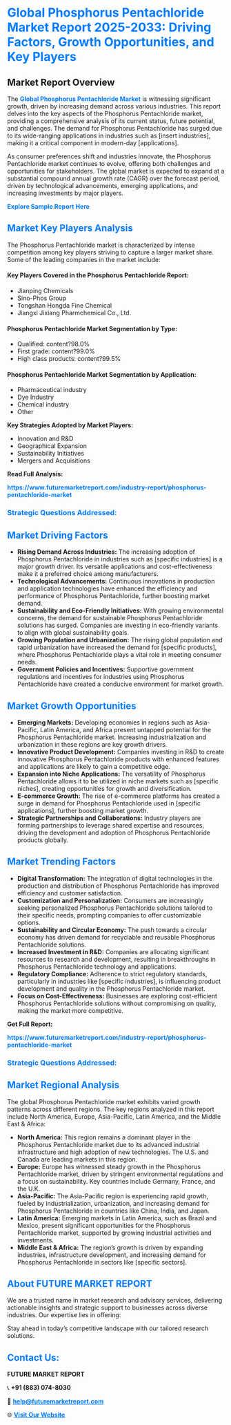 <h1 style="color: #007BFF;">Global Phosphorus Pentachloride Market Report 2025-2033: Driving Factors, Growth Opportunities, and Key Players</h1>

<section id="overview">
<h2>Market Report Overview</h2>
<p>The <a href="https://www.futuremarketreport.com/industry-report/phosphorus-pentachloride-market" style="color: #007BFF; text-decoration: none;"><strong>Global Phosphorus Pentachloride Market</strong></a> is witnessing significant growth, driven by increasing demand across various industries. This report delves into the key aspects of the Phosphorus Pentachloride market, providing a comprehensive analysis of its current status, future potential, and challenges. The demand for Phosphorus Pentachloride has surged due to its wide-ranging applications in industries such as [insert industries], making it a critical component in modern-day [applications].</p>
<p>As consumer preferences shift and industries innovate, the Phosphorus Pentachloride market continues to evolve, offering both challenges and opportunities for stakeholders. The global market is expected to expand at a substantial compound annual growth rate (CAGR) over the forecast period, driven by technological advancements, emerging applications, and increasing investments by major players.</p>
</section>

<section id="overview">
<p><a href="https://www.futuremarketreport.com/request-sample/reportId=61213" style="color: #007BFF; text-decoration: none;"><strong>Explore Sample Report Here</strong></a></p>
</section>

<section id="key-players">
<h2 style="color: #007BFF;">Market Key Players Analysis</h2>
<p>The Phosphorus Pentachloride market is characterized by intense competition among key players striving to capture a larger market share. Some of the leading companies in the market include:</p>
<h4>Key Players Covered in the Phosphorus Pentachloride Report:</h4>
<ul><li>Jianping Chemicals</li><li>Sino-Phos Group</li><li>Tongshan Hongda Fine Chemical</li><li>Jiangxi Jixiang Pharmchemical Co., Ltd.</li></ul>
<h4>Phosphorus Pentachloride Market Segmentation by Type:</h4>
<ul><li>Qualified: content?98.0%</li><li>First grade: content?99.0%</li><li>High class products: content?99.5%</li></ul>

<h4>Phosphorus Pentachloride Market Segmentation by Application:</h4>
<ul><li>Pharmaceutical industry</li><li>Dye Industry</li><li>Chemical industry</li><li>Other</li></ul>
<p><strong>Key Strategies Adopted by Market Players:</strong></p>
<ul>
<li>Innovation and R&D</li>
<li>Geographical Expansion</li>
<li>Sustainability Initiatives</li>
<li>Mergers and Acquisitions</li>
</ul>
</section>

<section>
<p><strong>Read Full Analysis: </strong></p><a href="https://www.futuremarketreport.com/industry-report/phosphorus-pentachloride-market" style="color: #007BFF; text-decoration: none;"><strong>https://www.futuremarketreport.com/industry-report/phosphorus-pentachloride-market</strong></a>
<h3 style="color: #007BFF;">Strategic Questions Addressed:</h3>
</section>

<section id="driving-factors">
<h2 style="color: #007BFF;">Market Driving Factors</h2>
<ul>
<li><strong>Rising Demand Across Industries:</strong> The increasing adoption of Phosphorus Pentachloride in industries such as [specific industries] is a major growth driver. Its versatile applications and cost-effectiveness make it a preferred choice among manufacturers.</li>
<li><strong>Technological Advancements:</strong> Continuous innovations in production and application technologies have enhanced the efficiency and performance of Phosphorus Pentachloride, further boosting market demand.</li>
<li><strong>Sustainability and Eco-Friendly Initiatives:</strong> With growing environmental concerns, the demand for sustainable Phosphorus Pentachloride solutions has surged. Companies are investing in eco-friendly variants to align with global sustainability goals.</li>
<li><strong>Growing Population and Urbanization:</strong> The rising global population and rapid urbanization have increased the demand for [specific products], where Phosphorus Pentachloride plays a vital role in meeting consumer needs.</li>
<li><strong>Government Policies and Incentives:</strong> Supportive government regulations and incentives for industries using Phosphorus Pentachloride have created a conducive environment for market growth.</li>
</ul>
</section>

<section id="growth-opportunities">
<h2 style="color: #007BFF;">Market Growth Opportunities</h2>
<ul>
<li><strong>Emerging Markets:</strong> Developing economies in regions such as Asia-Pacific, Latin America, and Africa present untapped potential for the Phosphorus Pentachloride market. Increasing industrialization and urbanization in these regions are key growth drivers.</li>
<li><strong>Innovative Product Development:</strong> Companies investing in R&D to create innovative Phosphorus Pentachloride products with enhanced features and applications are likely to gain a competitive edge.</li>
<li><strong>Expansion into Niche Applications:</strong> The versatility of Phosphorus Pentachloride allows it to be utilized in niche markets such as [specific niches], creating opportunities for growth and diversification.</li>
<li><strong>E-commerce Growth:</strong> The rise of e-commerce platforms has created a surge in demand for Phosphorus Pentachloride used in [specific applications], further boosting market growth.</li>
<li><strong>Strategic Partnerships and Collaborations:</strong> Industry players are forming partnerships to leverage shared expertise and resources, driving the development and adoption of Phosphorus Pentachloride products globally.</li>
</ul>
</section>

<section id="trending-factors">
<h2 style="color: #007BFF;">Market Trending Factors</h2>
<ul>
<li><strong>Digital Transformation:</strong> The integration of digital technologies in the production and distribution of Phosphorus Pentachloride has improved efficiency and customer satisfaction.</li>
<li><strong>Customization and Personalization:</strong> Consumers are increasingly seeking personalized Phosphorus Pentachloride solutions tailored to their specific needs, prompting companies to offer customizable options.</li>
<li><strong>Sustainability and Circular Economy:</strong> The push towards a circular economy has driven demand for recyclable and reusable Phosphorus Pentachloride solutions.</li>
<li><strong>Increased Investment in R&D:</strong> Companies are allocating significant resources to research and development, resulting in breakthroughs in Phosphorus Pentachloride technology and applications.</li>
<li><strong>Regulatory Compliance:</strong> Adherence to strict regulatory standards, particularly in industries like [specific industries], is influencing product development and quality in the Phosphorus Pentachloride market.</li>
<li><strong>Focus on Cost-Effectiveness:</strong> Businesses are exploring cost-efficient Phosphorus Pentachloride solutions without compromising on quality, making the market more competitive.</li>
</ul>
</section>

<section>
<p><strong>Get Full Report: </strong></p><a href="https://www.futuremarketreport.com/industry-report/phosphorus-pentachloride-market" style="color: #007BFF; text-decoration: none;"><strong>https://www.futuremarketreport.com/industry-report/phosphorus-pentachloride-market</strong></a>
<h3 style="color: #007BFF;">Strategic Questions Addressed:</h3>
</section>


<section id="regional-analysis">
<h2 style="color: #007BFF;">Market Regional Analysis</h2>
<p>The global Phosphorus Pentachloride market exhibits varied growth patterns across different regions. The key regions analyzed in this report include North America, Europe, Asia-Pacific, Latin America, and the Middle East & Africa:</p>
<ul>
<li><strong>North America:</strong> This region remains a dominant player in the Phosphorus Pentachloride market due to its advanced industrial infrastructure and high adoption of new technologies. The U.S. and Canada are leading markets in this region.</li>
<li><strong>Europe:</strong> Europe has witnessed steady growth in the Phosphorus Pentachloride market, driven by stringent environmental regulations and a focus on sustainability. Key countries include Germany, France, and the U.K.</li>
<li><strong>Asia-Pacific:</strong> The Asia-Pacific region is experiencing rapid growth, fueled by industrialization, urbanization, and increasing demand for Phosphorus Pentachloride in countries like China, India, and Japan.</li>
<li><strong>Latin America:</strong> Emerging markets in Latin America, such as Brazil and Mexico, present significant opportunities for the Phosphorus Pentachloride market, supported by growing industrial activities and investments.</li>
<li><strong>Middle East & Africa:</strong> The region’s growth is driven by expanding industries, infrastructure development, and increasing demand for Phosphorus Pentachloride in sectors like [specific sectors].</li>
</ul>
</section>

<footer>
<h2 style="color: #007BFF;">About FUTURE MARKET REPORT</h2>
<p>We are a trusted name in market research and advisory services, delivering actionable insights and strategic support to businesses across diverse industries. Our expertise lies in offering:</p>

<p>Stay ahead in today’s competitive landscape with our tailored research solutions.</p>

<h2 style="color: #007BFF;">Contact Us:</h2>
<p><strong>FUTURE MARKET REPORT</strong></p>
<p>📞 <strong>+91 (883) 074-8030</strong></p>
<p>📧 <strong><a href="mailto:help@futuremarketreport.com" style="color: #007BFF;">help@futuremarketreport.com</a></strong></p>
<p>🌐 <strong><a href="https://www.futuremarketreport.com/" style="color: #007BFF;">Visit Our Website</a></strong></p>
</footer>